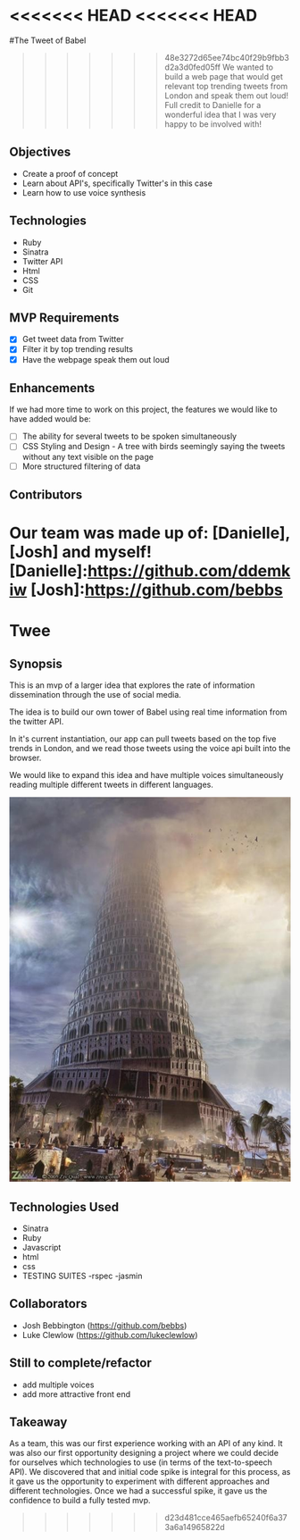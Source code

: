 <<<<<<< HEAD
<<<<<<< HEAD
=======
#The Tweet of Babel

>>>>>>> 48e3272d65ee74bc40f29b9fbb3d2a3d0fed05ff
We wanted to build a web page that would get relevant top trending tweets from London and speak them out loud! Full credit to Danielle for a wonderful idea that I was very happy to be involved with!

Objectives
-----
* Create a proof of concept
* Learn about API's, specifically Twitter's in this case
* Learn how to use voice synthesis

Technologies
----------
* Ruby
* Sinatra
* Twitter API
* Html
* CSS
* Git

MVP Requirements
---------------
- [x] Get tweet data from Twitter
- [x] Filter it by top trending results
- [x] Have the webpage speak them out loud

Enhancements
------------
If we had more time to work on this project, the features we would like to have added would be:
- [ ] The ability for several tweets to be spoken simultaneously
- [ ] CSS Styling and Design - A tree with birds seemingly saying the tweets without any text visible on the page
- [ ] More structured filtering of data

Contributors
----
Our team was made up of: [Danielle], [Josh] and myself!
[Danielle]:https://github.com/ddemkiw
[Josh]:https://github.com/bebbs
=======
Twee
=======================

## Synopsis

This is an mvp of a larger idea that explores the rate of information dissemination through the use of social media. 

The idea is to build our own tower of Babel using real time information from the twitter API. 

In it's current instantiation, our app can pull tweets based on the top five trends in London, and we read those tweets using the voice api built into the browser. 

We would like to expand this idea and have multiple voices simultaneously reading multiple different tweets in different languages. 

![alt tag](https://github.com/ddemkiw/Twee/blob/master/babel.jpg)

## Technologies Used

- Sinatra
- Ruby
- Javascript
- html
- css
- TESTING SUITES
  -rspec
  -jasmin

## Collaborators

- Josh Bebbington (https://github.com/bebbs)
- Luke Clewlow (https://github.com/lukeclewlow)

## Still to complete/refactor

- add multiple voices
- add more attractive front end

## Takeaway

As a team, this was our first experience working with an API of any kind. It was also our first opportunity designing a project where we could decide for ourselves which technologies to use (in terms of the text-to-speech API). We discovered that and initial code spike is integral for this process, as it gave us the opportunity to experiment with different approaches and different technologies. Once we had a successful spike, it gave us the confidence to build a fully tested mvp. 
>>>>>>> d23d481cce465aefb65240f6a373a6a14965822d
